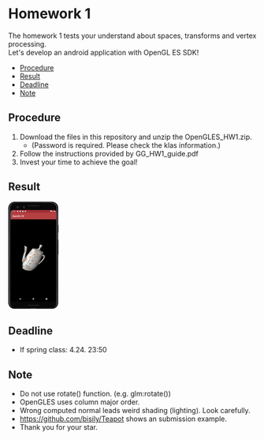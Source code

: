 # Homework 1
The homework 1 tests your understand about spaces, transforms and vertex processing.  
Let's develop an android application with OpenGL ES SDK!

* [Procedure](#procedure)
* [Result](#result)
* [Deadline](#deadline)
* [Note](#note)


## Procedure
1. Download the files in this repository and unzip the OpenGLES_HW1.zip. 
   - (Password is required. Please check the klas information.)
2. Follow the instructions provided by GG_HW1_guide.pdf
3. Invest your time to achieve the goal!

## Result
![](img/result.gif)

## Deadline
* If spring class: 4.24. 23:50

## Note
* Do not use rotate() function. (e.g. glm:rotate()) 
* OpenGLES uses column major order. 
* Wrong computed normal leads weird shading (lighting). Look carefully. 
* https://github.com/bisily/Teapot shows an submission example. 
* Thank you for your star.
